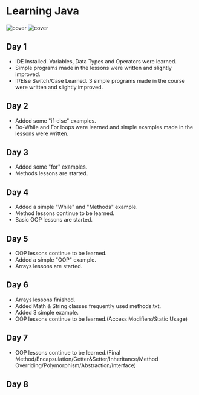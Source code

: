 # Learning Java
![cover](https://www.vectorlogo.zone/logos/java/java-ar21.svg) ![cover](https://cdn-ak.f.st-hatena.com/images/fotolife/y/yyama1556/20160812/20160812103358.png)
## Day 1
* IDE Installed. Variables, Data Types and Operators were learned.
* Simple programs made in the lessons were written and slightly improved.
* If/Else Switch/Case Learned. 3 simple programs made in the course were written and slightly improved.
## Day 2
* Added some "if-else" examples.
* Do-While and For loops were learned and simple examples made in the lessons were written.
## Day 3
* Added some "for" examples.
* Methods lessons are started.
## Day 4
* Added a simple "While" and "Methods" example.
* Method lessons continue to be learned.
* Basic OOP lessons are started.
## Day 5
* OOP lessons continue to be learned.
* Added a simple "OOP" example.
* Arrays lessons are started.
## Day 6
* Arrays lessons finished.
* Added Math & String classes frequently used methods.txt.
* Added 3 simple example.
* OOP lessons continue to be learned.(Access Modifiers/Static Usage)
## Day 7 
* OOP lessons continue to be learned.(Final Method/Encapsulation/Getter&Setter/Inheritance/Method Overriding/Polymorphism/Abstraction/Interface)
## Day 8
